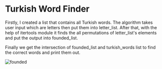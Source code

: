﻿# Turkish Word Finder

  Firstly, I created a list that contains all Turkish words. The algorithm takes user input which are letters then put them into letter_list. After that, with the help of itertools module it finds the all permutations of letter_list's elements and put the output into founded_list.


  Finally we get the intersection of founded_list and turkish_words list to find the correct words and print them out.



![founded](https://user-images.githubusercontent.com/99920678/154852597-ab2cea67-5d6c-4566-a46b-19d9562f51e2.png)

